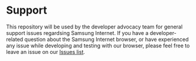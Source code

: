# Support

This repository will be used by the developer advocacy team for general support issues regardsing Samsung Internet. If you have a developer-related question about the Samsung Internet browser, or have experienced any issue while developing and testing with our browser, please feel free to leave an issue on our [Issues list](https://github.com/SamsungInternet/support/issues).

